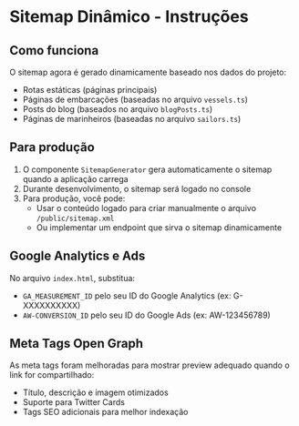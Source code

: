 # Sitemap Dinâmico - Instruções

## Como funciona

O sitemap agora é gerado dinamicamente baseado nos dados do projeto:
- Rotas estáticas (páginas principais)
- Páginas de embarcações (baseadas no arquivo `vessels.ts`)
- Posts do blog (baseados no arquivo `blogPosts.ts`)  
- Páginas de marinheiros (baseadas no arquivo `sailors.ts`)

## Para produção

1. O componente `SitemapGenerator` gera automaticamente o sitemap quando a aplicação carrega
2. Durante desenvolvimento, o sitemap será logado no console
3. Para produção, você pode:
   - Usar o conteúdo logado para criar manualmente o arquivo `/public/sitemap.xml`
   - Ou implementar um endpoint que sirva o sitemap dinamicamente

## Google Analytics e Ads

No arquivo `index.html`, substitua:
- `GA_MEASUREMENT_ID` pelo seu ID do Google Analytics (ex: G-XXXXXXXXXX)
- `AW-CONVERSION_ID` pelo seu ID do Google Ads (ex: AW-123456789)

## Meta Tags Open Graph

As meta tags foram melhoradas para mostrar preview adequado quando o link for compartilhado:
- Título, descrição e imagem otimizados
- Suporte para Twitter Cards
- Tags SEO adicionais para melhor indexação